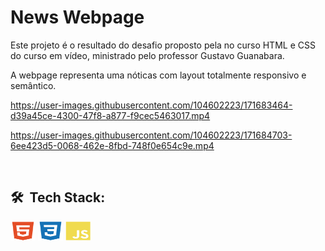 # News Webpage

<p>Este projeto é o resultado do desafio proposto pela no curso HTML e CSS do curso em vídeo, ministrado pelo professor Gustavo Guanabara.</p>

<p>A webpage representa uma nóticas com layout totalmente responsivo e semântico.</p>


https://user-images.githubusercontent.com/104602223/171683464-d39a45ce-4300-47f8-a877-f9cec5463017.mp4



https://user-images.githubusercontent.com/104602223/171684703-6ee423d5-0068-462e-8fbd-748f0e654c9e.mp4

<br>

## 🛠&nbsp; Tech Stack:
<div style="display: inline_block">  
  <img src="https://raw.githubusercontent.com/devicons/devicon/master/icons/html5/html5-plain.svg" width="40" height="30" align="center">
  <img src="https://raw.githubusercontent.com/devicons/devicon/master/icons/css3/css3-plain.svg" width="40" height="30" align="center">
  <img src="https://raw.githubusercontent.com/devicons/devicon/master/icons/javascript/javascript-plain.svg" width="40" height="30" align="center">  
</div>







